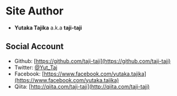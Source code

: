 # Site Author

- **Yutaka Tajika** a.k.a **taji-taji**

## Social Account

- Github: [https://github.com/taji-taji](https://github.com/taji-taji)
- Twitter: [@Yut_Taj](https://twitter.com/Yut_Taj)
- Facebook: [https://www.facebook.com/yutaka.tajika](https://www.facebook.com/yutaka.tajika)
- Qiita: [http://qiita.com/taji-taji](http://qiita.com/taji-taji)

